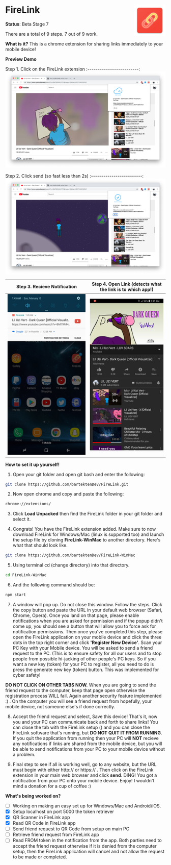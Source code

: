 # FireLink <img src="images/web_hi_res_512.png" width="100px" height="100px" align="right"/>

**Status**: Beta Stage 7

There are a total of 9 steps. 7 out of 9 work.

**What is it?** This is a chrome extension for sharing links immediately to your mobile device!

**Preview Demo**

Step 1. Click on the FireLink extension
:-------------------------:
![](images/ext1.png)

Step 2. Click send (so fast less than 2s)
:-------------------------:
![](images/ext2.png)

Step 3. Recieve Notification       |  Step 4. Open Link (detects what the link is to which app!)
:-------------------------:|:-------------------------:
![](images/phonepreview.jpg)  |  ![](images/previewautolaunch.jpg)

**How to set it up yourself!** 

1. Open your git folder and open git bash and enter the following:

```sh
git clone https://github.com/bartektenDev/FireLink.git
```

2. Now open chrome and copy and paste the following:

```sh
chrome://extensions/
```
3. Click **Load Unpacked** then find the FireLink folder in your git folder and
select it.

4. Congrats! You have the FireLink extension added. Make sure to now download FireLink
for Windows/Mac (linux is supported too) and launch the setup file by cloning
**FireLink-WinMac** to another directory. Here's what that should look like.

```sh
git clone https://github.com/bartektenDev/FireLink-WinMac
```

5. Using terminal cd (change directory) into that directory. 

```sh
cd FireLink-WinMac
```

6. And the following command should be:

```sh
npm start
```

7. A window will pop up. Do not close this window. Follow the steps. Click
the copy button and paste the URL in your default web browser (Safari, Chrome, Opera).
Once you land on that page, please enable notifications when you are asked
for permission and if the popup didn't come up, you should see a button that
will allow you to force ask for notification permissions. Then once you've completed
this step, please open the FireLink application on your mobile device and 
click the three dots in the top right corner and click **'Register New Device'**.
Scan your PC Key with your Mobile device. You will be asked to send a friend
request to the PC. (This is to ensure safety for all our users and to stop
people from possible hi-jacking of other people's PC keys. So if you want a
new key (token) for your PC to register, all you need to do is press the
generate new key (token) button. This was implemented for cyber safety!

**DO NOT CLICK ON OTHER TABS NOW.** 
When you are going to send the friend request to the computer, keep that
page open otherwise the registration process WILL fail. Again another security
feature implemented :) . On the computer you will see a friend request from
hopefully, your mobile device, not someone else's if done correctly.

8. Accept the friend request and select, Save this device! That's it,
now you and your PC can communicate back and forth to share links! You
can close the tab with the FireLink setup () and you can close the 
FireLink software that's running, but **DO NOT QUIT IT FROM RUNNING**.
If you quit the application from running then your PC will **NOT** recieve
any notifications if links are shared from the mobile device, but you
will be able to send notifications from your PC to your mobile device 
without a problem.

9. Final step to see if all is working well, go to any website, but the
URL must begin with either http:// or https:// . Then click on the FireLink
extension in your main web browser and click **send**. DING! You got a notification
from your PC onto your mobile device. Enjoy! I wouldn't mind a donation
for a cup of coffee :)


**What's being worked on?**
- [ ] Working on making an easy set up for Windows/Mac and Android/iOS. 
- [X] Setup localhost on port 5000 the token retriever
- [X] QR Scanner in FireLink app
- [X] Read QR Code in FireLink app
- [ ] Send friend request to QR Code from setup on main PC
- [ ] Retrieve friend request from FireLink app
- [ ] Read FROM token in the notification from the app. Both parties need to accept the
friend request otherwise if it is denied from the computer setup, then the FireLink
application will cancel and not allow the request to be made or completed.
